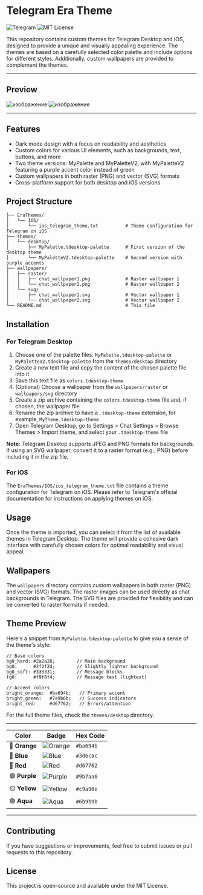 # Telegram Era Theme


![Telegram](https://img.shields.io/badge/Telegram-Theme-ba694b?style=flat&logo=telegram&logoColor=f9f8f4)
![MIT License](https://img.shields.io/badge/License-MIT-6c9a8b?style=flat&logo=open-source-initiative&logoColor=f9f8f4)

This repository contains custom themes for Telegram Desktop and iOS, designed to provide a unique and visually appealing experience. The themes are based on a carefully selected color palette and include options for different styles. Additionally, custom wallpapers are provided to complement the themes.

---
## Preview

![изображение](https://github.com/user-attachments/assets/aaf4c853-37e0-4ac7-b7ac-8e5b492130d5)
![изображение](https://github.com/user-attachments/assets/ee44f7a4-374c-4e4a-929a-05b90d3873de)


---

## Features

- Dark mode design with a focus on readability and aesthetics
- Custom colors for various UI elements, such as backgrounds, text, buttons, and more
- Two theme versions: MyPalette and MyPaletteV2, with MyPaletteV2 featuring a purple accent color instead of green
- Custom wallpapers in both raster (PNG) and vector (SVG) formats
- Cross-platform support for both desktop and iOS versions

## Project Structure

```
├── EraThemes/
│   └── IOS/
│       └── ios_telegram_theme.txt          # Theme configuration for Telegram on iOS
├── themes/
│   └── desktop/
│       ├── MyPalette.tdesktop-palette      # First version of the desktop theme
│       └── MyPaletteV2.tdesktop-palette    # Second version with purple accents
├── wallpapers/
│   ├── raster/
│   │   ├── chat_wallpaper1.png             # Raster wallpaper 1
│   │   └── chat_wallpaper2.png             # Raster wallpaper 2
│   └── svg/
│       ├── chat_wallpaper1.svg             # Vector wallpaper 1
│       └── chat_wallpaper2.svg             # Vector wallpaper 2
└── README.md                               # This file
```

## Installation

### For Telegram Desktop

1. Choose one of the palette files: `MyPalette.tdesktop-palette` or `MyPaletteV2.tdesktop-palette` from the `themes/desktop` directory
2. Create a new text file and copy the content of the chosen palette file into it
3. Save this text file as `colors.tdesktop-theme`
4. (Optional) Choose a wallpaper from the `wallpapers/raster` or `wallpapers/svg` directory
5. Create a zip archive containing the `colors.tdesktop-theme` file and, if chosen, the wallpaper file
6. Rename the zip archive to have a `.tdesktop-theme` extension, for example, `MyTheme.tdesktop-theme`
7. Open Telegram Desktop, go to Settings > Chat Settings > Browse Themes > Import theme, and select your `.tdesktop-theme` file

**Note:** Telegram Desktop supports JPEG and PNG formats for backgrounds. If using an SVG wallpaper, convert it to a raster format (e.g., PNG) before including it in the zip file.

### For iOS

The `EraThemes/IOS/ios_telegram_theme.txt` file contains a theme configuration for Telegram on iOS. Please refer to Telegram's official documentation for instructions on applying themes on iOS.

## Usage

Once the theme is imported, you can select it from the list of available themes in Telegram Desktop. The theme will provide a cohesive dark interface with carefully chosen colors for optimal readability and visual appeal.

## Wallpapers

The `wallpapers` directory contains custom wallpapers in both raster (PNG) and vector (SVG) formats. The raster images can be used directly as chat backgrounds in Telegram. The SVG files are provided for flexibility and can be converted to raster formats if needed.

## Theme Preview

Here's a snippet from `MyPalette.tdesktop-palette` to give you a sense of the theme's style:

```
// Base colors
bg0_hard: #2a2a28;        // Main background
bg0:      #2f2f2d;        // Slightly lighter background
bg0_soft: #333331;        // Message blocks
fg0:      #f9f8f4;        // Message text (lightest)

// Accent colors
bright_orange:  #ba694b;   // Primary accent
bright_green:   #7a9b6b;   // Success indicators
bright_red:     #d67762;   // Errors/attention
```

For the full theme files, check the `themes/desktop` directory.

---

| Color         | Badge                                                                                                               | Hex Code   |
| ------------- | --------------------------------------------------------------------------------------------------------------------- | ---------- |
| 🔶 **Orange** | ![Orange](https://img.shields.io/badge/Accent_Orange-ba694b?style=flat&logo=materialdesignicons&logoColor=f9f8f4)   | `#ba694b`  |
| 🔷 **Blue**   | ![Blue](https://img.shields.io/badge/Accent_Blue-3d6cac?style=flat&logo=materialdesignicons&logoColor=f9f8f4)       | `#3d6cac`  |
| 🔴 **Red**    | ![Red](https://img.shields.io/badge/Accent_Red-d67762?style=flat&logo=materialdesignicons&logoColor=f9f8f4)         | `#d67762`  |
| 🟣 **Purple** | ![Purple](https://img.shields.io/badge/Accent_Purple-9b7aa6?style=flat&logo=materialdesignicons&logoColor=f9f8f4)   | `#9b7aa6`  |
| 🟡 **Yellow** | ![Yellow](https://img.shields.io/badge/Accent_Yellow-c9a96e?style=flat&logo=materialdesignicons&logoColor=f9f8f4)   | `#c9a96e`  |
| 🟢 **Aqua**   | ![Aqua](https://img.shields.io/badge/Accent_Aqua-6b9b9b?style=flat&logo=materialdesignicons&logoColor=f9f8f4)       | `#6b9b9b`  |

---

## Contributing

If you have suggestions or improvements, feel free to submit issues or pull requests to this repository.

## License

This project is open-source and available under the MIT License.
